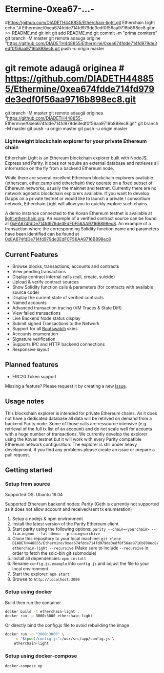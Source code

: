 # Etermine-0xea67-...-
#https://github.com/DIADETH448855/Etherchain-light.git
Etherchain Light
echo "# Ethermine/0xea674fdde714fd979de3edf0f56aa9716b898ec8.gitm >> README.md 
git init 
git add README.md 
git commit -m "prima comitere" 
git branch -M master 
git remote adauga origine "https://github.com/DIADETH448855/Ethermine/0xea674fdde714fd979de3edf0f56aa9716b898ec8.git push -u origin master

# git remote adaugă originea # https://github.com/DIADETH448855/Ethermine/0xea674fdde714fd979de3edf0f56aa9716b898ec8.git 
 git branch -M master git remote adaugă originea  "https://github.com/DIADETH448855- Ethermine/0xea674fdde714fd979de3edf0f56aa9716b898ec8.git"
 git branch -M master 
git push -u origin master
git push -u origin master

### Lightweight blockchain explorer for your private Ethereum chain

Etherchain Light is an Ethereum blockchain explorer built with NodeJS, Express and Parity. It does not require an external database and retrieves all information on the fly from a backend Ethereum node.

While there are several excellent Ethereum blockchain explorers available (etherscan, ether.camp and etherchain) they operate on a fixed subset of Ethereum networks, usually the mainnet and testnet. Currently there are no network agnostic blockchain explorers available. If you want to develop Dapps on a private testnet or would like to launch a private / consortium network, Etherchain Light will allow you to quickly explore such chains.

A demo instance connected to the Kovan Ethereum testnet is available at [light.etherchain.org](http://light.etherchain.org). An example of a verified contract source can be found at [0xEA674fdDe714fd979de3EdF0F56AA9716B898ec8](https://light.etherchain.org/account/0xEA674fdDe714fd979de3EdF0F56AA9716B898ec8). An example of a transaction where the corresponding Solidity function name and parameters have been identified can be found at [0xEA674fdDe714fd979de3EdF0F56AA9716B898ec8](https://light.etherchain.org/tx/0xEA674fdDe714fd979de3EdF0F56AA9716B898ec8)

## Current Features
* Browse blocks, transactions, accounts and contracts
* View pending transactions
* Display contract internal calls (call, create, suicide)
* Upload & verify contract sources
* Show Solidity function calls & parameters (for contracts with available source code)
* Display the current state of verified contracts
* Named accounts
* Advanced transaction tracing (VM Traces & State Diff)
* View failed transactions
* Live Backend Node status display
* Submit signed Transactions to the Network
* Support for all [Bootswatch](https://bootswatch.com/) skins
* Accounts enumeration
* Signature verification
* Supports IPC and HTTP backend connections
* Responsive layout

## Planned features
* ERC20 Token support

Missing a feature? Please request it by creating a new [Issue](DIADETH448855/Ethermine/0xea674fdde714fd979de3edf0f56aa9716b898ec8/etherchain-light/issues).

## Usage notes
This blockchain explorer is intended for private Ethereum chains. As it does not have a dedicated database all data will be retrived on demand from a backend Parity node. Some of those calls are ressource intensive (e.g. retrieval of the full tx list of an account) and do not scale well for acounts with a huge number of transactions. We currently develop the explorer using the Kovan testnet but it will work with every Parity compatible Ethereum network configuration. The explorer is still under heavy development, if you find any problems please create an issue or prepare a pull request.

## Getting started

### Setup from source

Supported OS: Ubuntu 16.04

Supported Ethereum backend nodes: Parity (Geth is currently not supported as it does not allow account and received/sent tx enumeration)

1. Setup a nodejs & npm environment
2. Install the latest version of the Parity Ethereum client
3. Start parity using the following options: `parity --chain=<yourchain> --tracing=on --fat-db=on --pruning=archive`
4. Clone this repository to your local machine: `git clone DIADETH448855/Ethermine/0xea674fdde714fd979de3edf0f56aa9716b898ec8/etherchain-light --recursive` (Make sure to include `--recursive` in order to fetch the solc-bin git submodule)
5. Install all dependencies: `npm install`
6. Rename `config.js.example` into `config.js` and adjust the file to your local environment
7. Start the explorer: `npm start`
8. Browse to `http://localhost:3000`

### Setup using docker

Build then run the container
```bash
docker build -t etherchain-light .
docker run -p 3000:3000 etherchain-light
```

Or directly bind the config.js file to avoid rebuilding the image
```bash
docker run -p "3000:3000" \
    -v "$(pwd)/config.js":/usr/src/app/config.js \
    etherchain-light
```

### Setup using docker-compose

```bash
docker-compose up
```
